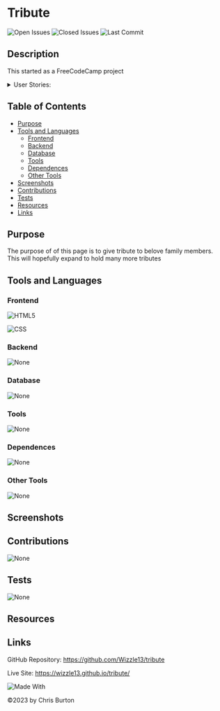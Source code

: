 # Tribute

![Open Issues](https://img.shields.io/github/issues-raw/wizzle13/tribute?style=plastic)
![Closed Issues](https://img.shields.io/github/issues-closed-raw/wizzle13/tribute?label=Closed%20Issues&style=plastic)
![Last Commit](https://img.shields.io/github/last-commit/wizzle13/tribute?style=plastic)

## Description
This started as a FreeCodeCamp project

 

<details>
<summary>
User Stories:
</summary>

- Your tribute page should have a main element with a corresponding id of main, which contains all other elements

- You should see an element with an id of title, which contains a string (i.e. text), that describes the subject of the tribute page (e.g. "Dr. Norman Borlaug")

- You should see either a figure or a div element with an id of img-div

- Within the #img-div element, you should see an img element with a corresponding id="image"

- Within the #img-div element, you should see an element with a corresponding id="img-caption" that contains textual content describing the image shown in #img-div

- 
- You should see an element with a corresponding id="tribute-info", which contains textual content describing the subject of the tribute page

- You should see an a element with a corresponding id="tribute-link", which links to an outside site, that contains additional information about the subject of the tribute page. HINT: You must give your element an attribute of target and set it to _blank in order for your link to open in a new tab

- Your #image should use max-width and height properties to resize responsively, relative to the width of its parent element, without exceeding its original size

- Your img element should be centered within its parent element

- Fulfill the user stories and pass all the tests below to complete this project. Give it your own personal style. Happy Coding!

Note: Be sure to add <link rel="stylesheet" href="styles.css"> in your HTML to link your stylesheet and apply your CSS
</details>


## Table of Contents
- [Purpose](#purpose)
- [Tools and Languages](#tools-and-languages)
    - [Frontend](#frontend)
    - [Backend](#backend)
    - [Database](#database)
    - [Tools](#tools)
    - [Dependences](#dependences)
    - [Other Tools](#other-tools)
- [Screenshots](#screenshots)   
- [Contributions](#contribution)
- [Tests](#test)
- [Resources](#resources)
- [Links](#links) 

 ## Purpose
   The purpose of of this page is to give tribute to belove family members.  This will hopefully expand to hold many more tributes

 ## Tools and Languages
 ### Frontend

![HTML5](https://img.shields.io/badge/HTML5-E34F26?style=plastic&logo=html5&logoColor=white)

![CSS](https://img.shields.io/badge/CSS3-1572B6?style=plastic&logo=css3&logoColor=white)


 ### Backend
 ![None](https://img.shields.io/badge/None-blue)
 ### Database
 ![None](https://img.shields.io/badge/None-blue)
 ### Tools
 
 ![None](https://img.shields.io/badge/None-blue)

 ### Dependences
![None](https://img.shields.io/badge/None-blue)
 ### Other Tools
 ![None](https://img.shields.io/badge/None-blue)
 ## Screenshots   
 ## Contributions
 ![None](https://img.shields.io/badge/None-blue)
 ## Tests
 ![None](https://img.shields.io/badge/None-blue)
 ## Resources
 

 ## Links 
 GitHub Repository: https://github.com/Wizzle13/tribute

 Live Site: https://wizzle13.github.io/tribute/

 ![Made With](https://img.shields.io/badge/Made%20with-Ultimate%20README%20Generator%20v2-blue?style=plastic)

  &copy;2023 by Chris Burton